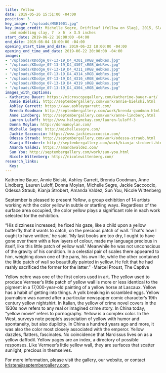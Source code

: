 ```yaml
---
title: Yellow
date: 2019-05-26 15:51:00 -04:00
position: 3
key_image: "/uploads/MSE1001.jpg"
key_image_credit: Michelle Segre, Driftloaf (Yellow on Slag), 2015, Slag, bread, paint,
  and modeling clay, 7  x 6  x 3.5 inches
start_date: 2019-06-22 18:00:00 -04:00
end_date: 2019-08-04 18:00:00 -04:00
opening_start_time_and_date: 2019-06-22 18:00:00 -04:00
opening_end_time_and_date: 2019-06-22 20:00:00 -04:00
images:
- "/uploads/KDodge_07-13-19_D4_4301_sRGB_WebRes.jpg"
- "/uploads/KDodge_07-13-19_D4_4307_sRGB_WebRes.jpg"
- "/uploads/KDodge_07-13-19_D4_4311_sRGB_WebRes.jpg"
- "/uploads/KDodge_07-13-19_D4_4314_sRGB_WebRes.jpg"
- "/uploads/KDodge_07-13-19_D4_4316_sRGB_WebRes.jpg"
- "/uploads/KDodge_07-13-19_D4_4319_sRGB_WebRes.jpg"
- "/uploads/KDodge_07-13-19_D4_4304_sRGB_WebRes.jpg"
images_with_captions:
- Katherine Bauer: https://microscopegallery.com/katherine-bauer-art/
  Annie Bielski: http://septembergallery.com/work/annie-bielski.html
  Ashley Garrett: https://www.ashleygarrett.com/
  Brenda Goodman: http://septembergallery.com/work/brenda-goodman.html
  Anne Lindberg: http://septembergallery.com/work/anne-lindberg.html
  Lauren Luloff: http://www.halseymckay.com/lauren-luloff-3
  Donna Moylan: http://donnamoylan.com/
  Michelle Segre: http://michellesegre.com/
  Jackie Saccoccio: https://www.jackiesaccoccio.com/
  Odessa Straub: http://septembergallery.com/work/odessa-straub.html
  Kianja Strobert: http://septembergallery.com/work/kianja-strobert.html
  Amanda Valdez: https://amandavaldez.com/
  Sun You: http://septembergallery.com/work/sun-you.html
  Nicole Wittenberg: http://nicolewittenberg.com/
research_links:
  Key: 
---
```


Katherine Bauer, Annie Bielski, Ashley Garrett, Brenda Goodman, Anne Lindberg, Lauren Luloff, Donna Moylan, Michelle Segre, Jackie Saccoccio, Odessa Straub, Kianja Strobert, Amanda Valdez, Sun You, Nicole Wittenberg

September is pleased to present *Yellow*, a group exhibition of 14 artists working with the color yellow in subtle or startling ways. Regardless of the surface area occupied, the color yellow plays a significant role in each work selected for the exhibition.

“His dizziness increased; he fixed his gaze, like a child upon a yellow butterfly that it wants to catch, on the precious patch of wall. ‘That's how I ought to have written,’ he said. ‘My last books are too dry, I ought to have gone over them with a few layers of colour, made my language precious in itself, like this little patch of yellow wall.’ Meanwhile he was not unconscious of the gravity of his condition. In a celestial pair of scales there appeared to him, weighing down one of the pans, his own life, while the other contained the little patch of wall so beautifully painted in yellow. He felt that he had rashly sacrificed the former for the latter.” -Marcel Proust, The Captive

Yellow ochre was one of the first colors used in art. The yellow used to produce Vermeer’s little patch of yellow wall is more or less identical to the pigment in a 17,000-year-old painting of a yellow horse at Lascaux. Yellow has a habit of getting into things. A yolk breaking in scrambled eggs. Yellow journalism was named after a particular newspaper comic character’s 19th century yellow nightshirt. In Italian, the yellow of crime novel covers in the 1930s now refers to any real or imagined crime story. In China today, “yellow movie” refers to pornography. Yellow is a complex color. In the West, surveys note people’s association of yellow with humor and spontaneity, but also duplicity. In China a hundred years ago and more, it was also the color most closely associated with the emperor. Yellow dazzles, flatters, fascinates. No coincidence that Narcissus lives on as a yellow daffodil. Yellow pages are an index, a directory of possible responses. Like Vermeer’s little yellow wall, they are surfaces that scatter sunlight, precious in themselves.

For more information, please visit the gallery, our website, or contact kristen@septembergallery.com.